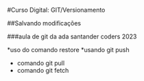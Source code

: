 #Curso Digital: GIT/Versionamento

##Salvando modificações


###aula de git da ada santander coders 2023
 
*uso do comando restore
*usando git push
* comando git pull
* comando git fetch
